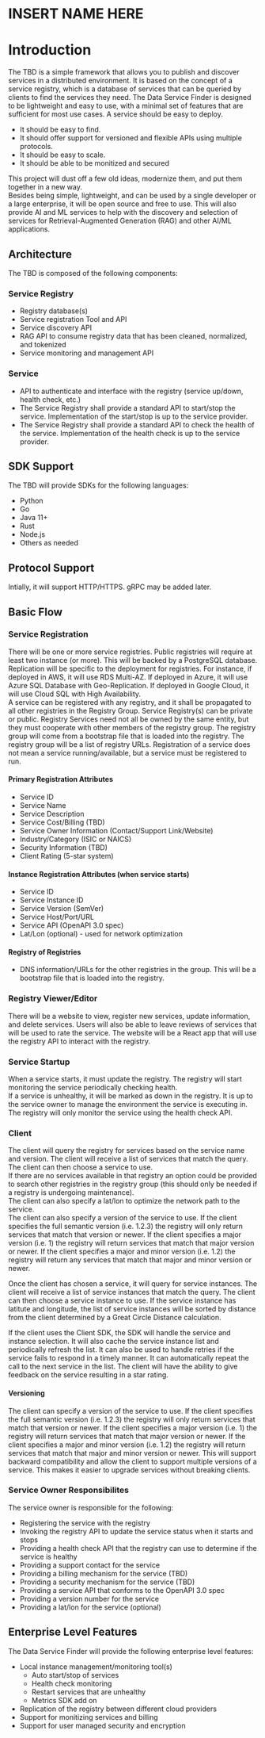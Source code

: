 # INSERT NAME HERE

# Introduction
The TBD is a simple framework that allows you to publish and discover services in a distributed environment. It is based on the concept of a service registry, which is a database of services that can be queried by clients to find the services they need. The Data Service Finder is designed to be lightweight and easy to use, with a minimal set of features that are sufficient for most use cases.
A service should be easy to deploy.  
+ It should be easy to find.
+ It should offer support for versioned and flexible APIs using multiple protocols.
+ It should be easy to scale.
+ It should be able to be monitized and secured

This project will dust off a few old ideas, modernize them, and put them together in a new way.  
Besides being simple, lightweight, and can be used by a single developer or a large enterprise, it will be open source and free to use.
This will also provide AI and ML services to help with the discovery and selection of services for Retrieval-Augmented Generation (RAG) and other AI/ML applications.

## Architecture

The TBD is composed of the following components:
### Service Registry
+ Registry database(s)
+ Service registration Tool and API
+ Service discovery API
+ RAG API to consume registry data that has been cleaned, normalized, and tokenized
+ Service monitoring and management API

### Service
+ API to authenticate and interface with the registry (service up/down, health check, etc.)
+ The Service Registry shall provide a standard API to start/stop the service. Implementation of the start/stop is up to the service provider.
+ The Service Registry shall provide a standard API to check the health of the service. Implementation of the health check is up to the service provider.


## SDK Support
The TBD will provide SDKs for the following languages:
+ Python
+ Go
+ Java 11+
+ Rust
+ Node.js
+ Others as needed

## Protocol Support
Intially, it will support HTTP/HTTPS. gRPC may be added later.

## Basic Flow
### Service Registration
There will be one or more service registries.  Public registries will require at least two instance (or more).  This will be backed by a PostgreSQL database.  Replication will be specific to the deployment for registries.  For instance, if deployed in AWS, it will use RDS Multi-AZ.  If deployed in Azure, it will use Azure SQL Database with Geo-Replication.  If deployed in Google Cloud, it will use Cloud SQL with High Availability.  
A service can be registered with any registry, and it shall be propagated to all other registries in the Registry Group. Service Registry(s) can be private or public.
Registry Services need not all be owned by the same entity, but they must cooperate with other members of the registry group.  The registry group will come from a bootstrap file that is loaded into the registry.  The registry group will be a list of registry URLs.
Registration of a service does not mean a service running/available, but a service must be registered to run.

#### Primary Registration Attributes
+ Service ID
+ Service Name
+ Service Description
+ Service Cost/Billing (TBD)
+ Service Owner Information (Contact/Support Link/Website)
+ Industry/Category (ISIC or NAICS)
+ Security Information (TBD)
+ Client Rating (5-star system)
#### Instance Registration Attributes (when service starts)
+ Service ID
+ Service Instance ID
+ Service Version (SemVer)
+ Service Host/Port/URL
+ Service API (OpenAPI 3.0 spec)
+ Lat/Lon (optional) - used for network optimization 

#### Registry of Registries
+ DNS information/URLs for the other registries in the group. This will be a bootstrap file that is loaded into the registry.

### Registry Viewer/Editor
There will be a website to view, register new services, update information, and delete services.  Users will also be able to leave reviews of services that will be used to rate the service.  The website will be a React app that will use the registry API to interact with the registry.


### Service Startup
When a service starts, it must update the registry.
The registry will start monitoring the service periodically checking health.  
If a service is unhealthy, it will be marked as down in the registry.
It is up to the service owner to manage the environment the service is executing in.  The registry will only monitor the service using the health check API.


### Client 
The client will query the registry for services based on the service name and version.  The client will receive a list of services that match the query.  The client can then choose a service to use.  
If there are no services available in that registry an option could be provided to search other registries in the registry group (this should only be needed if a registry is undergoing maintenance).  
The client can also specify a lat/lon to optimize the network path to the service.  
The client can also specify a version of the service to use.  If the client specifies the full semantic version (i.e. 1.2.3) the registry will only return services that match that version or newer.  If the client specifies a major version (i.e. 1) the registry will return services that match that major version or newer.  If the client specifies a major and minor version (i.e. 1.2) the registry will return any services that match that major and minor version or newer.

Once the client has chosen a service, it will query for service instances.  The client will receive a list of service instances that match the query.  The client can then choose a service instance to use. If the service instance has latitute and longitude, the list of service instances will be sorted by distance from the client determined by a Great Circle Distance calculation.

If the client uses the Client SDK, the SDK will handle the service and instance selection.  It will also cache the service instance list and periodically refresh the list.  It can also be used to handle retries if the service fails to respond in a timely manner.  It can automatically repeat the call to the next service in the list.
The client will have the ability to give feedback on the service resulting in a star rating.

#### Versioning
The client can specify a version of the service to use.  If the client specifies the full semantic version (i.e. 1.2.3) the registry will only return services that match that version or newer.  If the client specifies a major version (i.e. 1) the registry will return services that match that major version or newer.  If the client specifies a major and minor version (i.e. 1.2) the registry will return services that match that major and minor version or newer.
This will support backward compatibility and allow the client to support multiple versions of a service.  This makes it easier to upgrade services without breaking clients.

### Service Owner Responsibilites
The service owner is responsible for the following:
+ Registering the service with the registry
+ Invoking the registry API to update the service status when it starts and stops
+ Providing a health check API that the registry can use to determine if the service is healthy
+ Providing a support contact for the service
+ Providing a billing mechanism for the service (TBD)
+ Providing a security mechanism for the service (TBD)
+ Providing a service API that conforms to the OpenAPI 3.0 spec
+ Providing a version number for the service
+ Providing a lat/lon for the service (optional)

## Enterprise Level Features
The Data Service Finder will provide the following enterprise level features:
+ Local instance management/monitoring tool(s)
    + Auto start/stop of services
    + Health check monitoring
    + Restart services that are unhealthy
    + Metrics SDK add on
+ Replication of the registry between different cloud providers 
+ Support for monitizing services and billing
+ Support for user managed security and encryption
